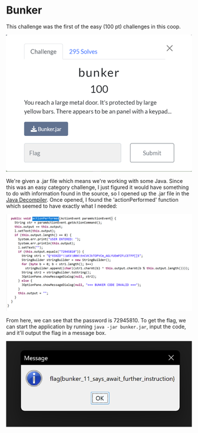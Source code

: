 # Bunker
This challenge was the first of the easy (100 pt) challenges in this coop.

![Image](./images/challenge.png)

We're given a .jar file which means we're working with some Java. Since this was an easy category challenge, I just figured it would have something to do with information found in the source, so I opened up the .jar file in the [Java Decompiler](http://java-decompiler.github.io). Once opened, I found the 'actionPerformed' function which seemed to have exactly what I needed:

![Image](./images/bunker.png)

From here, we can see that the password is 72945810. To get the flag, we can start the application by running `java -jar bunker.jar`, input the code, and it'll output the flag in a message box.

![Image](./images/flag.png)